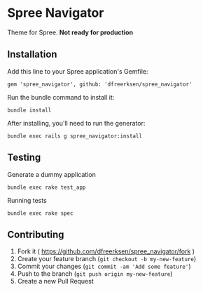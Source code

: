 # Spree Navigator

Theme for Spree. **Not ready for production**


## Installation

Add this line to your Spree application's Gemfile:

    gem 'spree_navigator', github: 'dfreerksen/spree_navigator'

Run the bundle command to install it:

    bundle install

After installing, you'll need to run the generator:

    bundle exec rails g spree_navigator:install


## Testing

Generate a dummy application

    bundle exec rake test_app

Running tests

    bundle exec rake spec


## Contributing

1. Fork it ( https://github.com/dfreerksen/spree_navigator/fork )
2. Create your feature branch (`git checkout -b my-new-feature`)
3. Commit your changes (`git commit -am 'Add some feature'`)
4. Push to the branch (`git push origin my-new-feature`)
5. Create a new Pull Request
